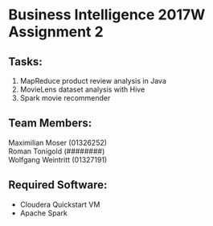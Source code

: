 # Business Intelligence 2017W Assignment 2

## Tasks:
1. MapReduce product review analysis in Java
2. MovieLens dataset analysis with Hive
3. Spark movie recommender

## Team Members:
Maximilian Moser (01326252)  
Roman Tonigold (########)  
Wolfgang Weintritt (01327191)

## Required Software:
* Cloudera Quickstart VM
* Apache Spark
